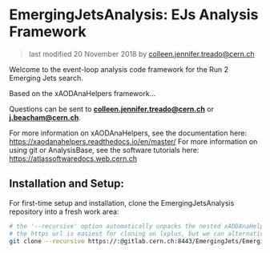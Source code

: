 # EmergingJetsAnalysis: EJs Analysis Framework

> last modified 20 November 2018 by colleen.jennifer.treado@cern.ch

Welcome to the event-loop analysis code framework for the Run 2 Emerging Jets
search.

Based on the xAODAnaHelpers framework...

Questions can be sent to **colleen.jennifer.treado@cern.ch** or
**j.beacham@cern.ch**.

For more information on xAODAnaHelpers, see the documentation here: https://xaodanahelpers.readthedocs.io/en/master/
For more information on using git or AnalysisBase, see the software
tutorials here: https://atlassoftwaredocs.web.cern.ch

## Installation and Setup:

For first-time setup and installation, clone the EmergingJetsAnalysis
repository into a fresh work area:

```bash
# the '--recursive' option automatically unpacks the nested xAODAnaHelpers repo
# the https url is easiest for cloning on lxplus, but we can alternatively use the http or ssh url 
git clone --recursive https://:@gitlab.cern.ch:8443/EmergingJets/EmergingJetsAnalysis.git
```

